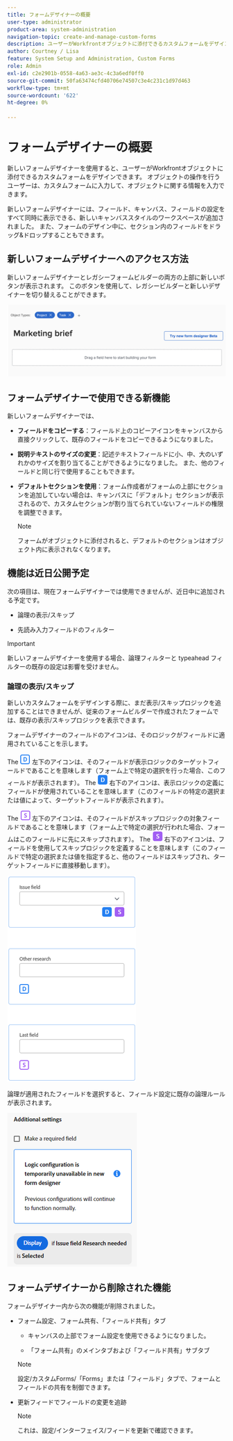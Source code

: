 ```yaml
---
title: フォームデザイナーの概要
user-type: administrator
product-area: system-administration
navigation-topic: create-and-manage-custom-forms
description: ユーザーがWorkfrontオブジェクトに添付できるカスタムフォームをデザインできます。 オブジェクトの操作を行うユーザーは、カスタムフォームに入力して、オブジェクトに関する情報を入力できます。
author: Courtney / Lisa
feature: System Setup and Administration, Custom Forms
role: Admin
exl-id: c2e2901b-0558-4a63-ae3c-4c3a6edf0ff0
source-git-commit: 50fa63474cfd40706e74507c3e4c231c1d97d463
workflow-type: tm+mt
source-wordcount: '622'
ht-degree: 0%

---
```


# フォームデザイナーの概要

新しいフォームデザイナーを使用すると、ユーザーがWorkfrontオブジェクトに添付できるカスタムフォームをデザインできます。 オブジェクトの操作を行うユーザーは、カスタムフォームに入力して、オブジェクトに関する情報を入力できます。

新しいフォームデザイナーには、フィールド、キャンバス、フィールドの設定をすべて同時に表示できる、新しいキャンバススタイルのワークスペースが追加されました。 また、フォームのデザイン中に、セクション内のフィールドをドラッグ&amp;ドロップすることもできます。

<!-- add screenshot when field settings empty state is ready -->

## 新しいフォームデザイナーへのアクセス方法

新しいフォームデザイナーとレガシーフォームビルダーの両方の上部に新しいボタンが表示されます。 このボタンを使用して、レガシービルダーと新しいデザイナーを切り替えることができます。

![新しいフォームデザイナーに切り替え](assets/switch-views.png)

## フォームデザイナーで使用できる新機能

新しいフォームデザイナーでは、

* **フィールドをコピーする**：フィールド上のコピーアイコンをキャンバスから直接クリックして、既存のフィールドをコピーできるようになりました。

* **説明テキストのサイズの変更**：記述テキストフィールドに小、中、大のいずれかのサイズを割り当てることができるようになりました。 また、他のフィールドと同じ行で使用することもできます。

* **デフォルトセクションを使用**：フォーム作成者がフォームの上部にセクションを追加していない場合は、キャンバスに「デフォルト」セクションが表示されるので、カスタムセクションが割り当てられていないフィールドの権限を調整できます。

  >[!NOTE]
  >
  >フォームがオブジェクトに添付されると、デフォルトのセクションはオブジェクト内に表示されなくなります。

## 機能は近日公開予定

次の項目は、現在フォームデザイナーでは使用できませんが、近日中に追加される予定です。

* 論理の表示/スキップ

* 先読み入力フィールドのフィルター

>[!IMPORTANT]
>
>新しいフォームデザイナーを使用する場合、論理フィルターと typeahead フィルターの既存の設定は影響を受けません。

### 論理の表示/スキップ

新しいカスタムフォームをデザインする際に、まだ表示/スキップロジックを追加することはできませんが、従来のフォームビルダーで作成されたフォームでは、既存の表示/スキップロジックを表示できます。

フォームデザイナーのフィールドのアイコンは、そのロジックがフィールドに適用されていることを示します。

The ![ターゲットフィールドのロジックを表示](assets/display-logic-bottom-left.png) 左下のアイコンは、そのフィールドが表示ロジックのターゲットフィールドであることを意味します（フォーム上で特定の選択を行った場合、このフィールドが表示されます）。 The ![表示ロジックアイコンを定義](assets/display-logic-bottom-right.png) 右下のアイコンは、表示ロジックの定義にフィールドが使用されていることを意味します（このフィールドの特定の選択または値によって、ターゲットフィールドが表示されます）。

The ![ターゲットフィールドのロジックをスキップ](assets/skip-logic-bottom-left.png) 左下のアイコンは、そのフィールドがスキップロジックの対象フィールドであることを意味します（フォーム上で特定の選択が行われた場合、フォームはこのフィールドに先にスキップされます）。 The ![スキップ論理アイコンを定義](assets/skip-logic-bottom-right.png) 右下のアイコンは、フィールドを使用してスキップロジックを定義することを意味します（このフィールドで特定の選択または値を指定すると、他のフィールドはスキップされ、ターゲットフィールドに直接移動します）。

![論理アイコン](assets/logic-icons-3.png)

論理が適用されたフィールドを選択すると、フィールド設定に既存の論理ルールが表示されます。

![論理ルール](assets/form-designer-view-only-logic.png)

## フォームデザイナーから削除された機能

フォームデザイナー内から次の機能が削除されました。


* フォーム設定、フォーム共有、「フィールド共有」タブ

   * キャンバスの上部でフォーム設定を使用できるようになりました。

   * 「フォーム共有」のメインタブおよび「フィールド共有」サブタブ

  >[!NOTE]
  >
  >設定/カスタムForms/「Forms」または「フィールド」タブで、フォームとフィールドの共有を制御できます。

* 更新フィードでフィールドの変更を追跡
  >[!NOTE]
  >
  >これは、設定/インターフェイス/フィードを更新で確認できます。
